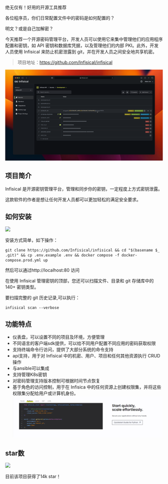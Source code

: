 绝无仅有！好用的开源工具推荐

各位程序员，你们日常配置文件中的密码是如何配置的？

明文？或是自己加解密？

今天推荐一个开源密码管理平台，开发人员可以使用它来集中管理他们的应用程序配置和密钥，如 API 密钥和数据库凭据，以及管理他们的内部 PKI。此外，开发人员使用 Infisical 来防止机密泄露到 git，并在开发人员之间安全地共享机密。

>项目地址：https://github.com/Infisical/infisical 

![](image.png)

## 项目简介

Infisical 是开源密钥管理平台，管理和同步你的密钥，一定程度上方式密钥泄露。

这款软件的作者是想让任何开发人员都可以更加轻松的满足安全要求。

## 如何安装

 ![](https://img.shields.io/github/downloads/Infisical/infisical/total?style=flat-square)

安装方式简单，如下操作：

```
git clone https://github.com/Infisical/infisical && cd "$(basename $_ .git)" && cp .env.example .env && docker compose -f docker-compose.prod.yml up
```
然后可以通过http://localhost:80 访问

在使用 Infisical 管理密钥的顶部，您还可以扫描文件、目录和 git 存储库中的 140+ 密钥类型。

要扫描完整的 git 历史记录,可以执行：

```
infisical scan --verbose
```

## 功能特点

- 仪表盘，可以设置不同的项目及环境，方便管理
- 不同语言的客户端sdk提供，可以给不同用户配置不同应用的密码获取权限
- 支持终端命令行访问，提供了大部分系统的命令支持
- api支持，用于对 Infisical 中的机密、用户、项目和任何其他资源执行 CRUD 操作
- 与ansible可以集成
- 支持管理K8s密钥
- 对密码管理支持版本控制可根据时间节点恢复
- 基于角色的访问控制，用于在 Infisica 中的任何资源上创建权限集，并将这些权限集分配给用户或计算机身份。 
![](image-1.png)

## star数

 ![](https://img.shields.io/github/stars/Infisical/infisical?style=flat-square)

 目前该项目获得了14k star！